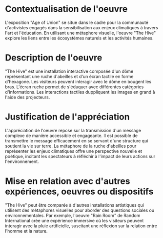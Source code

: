 # Contextualisation de l'oeuvre
L'exposition "Age of Union" se situe dans le cadre pour la communauté d'activistes engagés dans la sensibilisation aux enjeux climatiques à travers l'art et l'éducation. En utilisant une métaphore visuelle, l'oeuvre "The Hive" explore les liens entre les écosystèmes naturels et les activités humaines.

# Description de l'oeuvre
"The Hive" est une installation interactive composée d'un dôme représentant une ruche d'abeilles et d'un écran tactile en forme d'hexagone. Les visiteurs peuvent interagir avec le dôme en bougent les bras. L'écran ruche permet de s'éduquer avec différentes catégories d'informations. Les interactions tactiles duppliquent les images en grand à l'aide des projecteurs.

# Justification de l'appréciation
L'appréciation de l'oeuvre repose sur la transmission  d'un message complexe de manière accessible et engageante. Il est possible de transmettre le message efficacement en se servant d'une structure qui soutient la vie sur terre. La métaphore de la ruche d'abeilles pour représenter les enjeux climatiques offre une perspective nouvelle et poétique, incitant les spectateurs à réfléchir à l'impact de leurs actions sur l'environnement.

# Mise en relation avec d'autres expériences, oeuvres ou dispositifs
"The Hive" peut être comparée à d'autres installations artistiques qui utilisent des métaphores visuelles pour aborder des questions sociales ou environnementales. Par exemple, l'oeuvre "Rain Room" de Random International crée une expérience immersive où les visiteurs peuvent interagir avec la pluie artificielle, suscitant une réflexion sur la relation entre l'homme et la nature.


